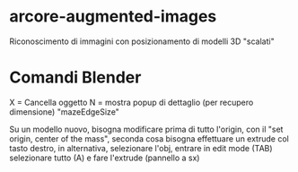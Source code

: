 # arcore-augmented-images
Riconoscimento di immagini con posizionamento di modelli 3D "scalati"

# Comandi Blender
X = Cancella oggetto
N = mostra popup di dettaglio (per recupero dimensione) "mazeEdgeSize"

Su un modello nuovo, bisogna modificare prima di tutto l'origin, con il "set origin, center of the mass",
seconda cosa bisogna effettuare un extrude col tasto destro, in  alternativa, selezionare l'obj, entrare in edit mode (TAB)
selezionare tutto (A) e fare l'extrude (pannello a sx)
